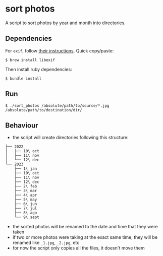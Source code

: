# sort photos

A script to sort photos by year and month into directories.


## Dependencies

For `exif`, follow [their instructions](https://github.com/tonytonyjan/exif). Quick copy/paste:

```
$ brew install libexif
```

Then install ruby dependencies:

```
$ bundle install
```

## Run

```
$ ./sort_photos /absolute/path/to/source/*.jpg /absolute/path/to/destination/dir/
```

## Behaviour

- the script will create directories following this structure:

```
├── 2022
│   ├── 10\ oct
│   ├── 11\ nov
│   └── 12\ dec
└── 2023
    ├── 1\ jan
    ├── 10\ oct
    ├── 11\ nov
    ├── 12\ dec
    ├── 2\ feb
    ├── 3\ mar
    ├── 4\ apr
    ├── 5\ may
    ├── 6\ jun
    ├── 7\ jul
    ├── 8\ ago
    └── 9\ sept

```

- the sorted photos will be renamed to the date and time that they were taken
- if two or more photos were taking at the exact same time, they will be renamed like `_1.jpg`, `_2.jpg`, etc
- for now the script only copies all the files, it doesn't move them
